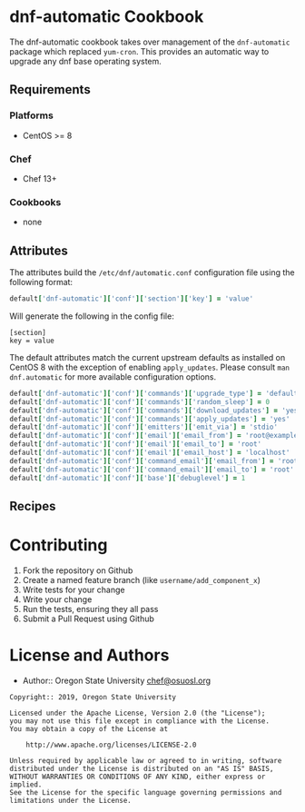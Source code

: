# dnf-automatic Cookbook

The dnf-automatic cookbook takes over management of the ``dnf-automatic`` package which replaced ``yum-cron``. This
provides an automatic way to upgrade any dnf base operating system.

## Requirements

### Platforms

- CentOS >= 8

### Chef

- Chef 13+

### Cookbooks

- none

## Attributes

The attributes build the ``/etc/dnf/automatic.conf`` configuration file using the following format:

```ruby
default['dnf-automatic']['conf']['section']['key'] = 'value'
```

Will generate the following in the config file:
```text
[section]
key = value
```

The default attributes match the current upstream defaults as installed on CentOS 8 with the exception of enabling
``apply_updates``. Please consult ``man dnf.automatic`` for more available configuration options.


```ruby
default['dnf-automatic']['conf']['commands']['upgrade_type'] = 'default'
default['dnf-automatic']['conf']['commands']['random_sleep'] = 0
default['dnf-automatic']['conf']['commands']['download_updates'] = 'yes'
default['dnf-automatic']['conf']['commands']['apply_updates'] = 'yes'
default['dnf-automatic']['conf']['emitters']['emit_via'] = 'stdio'
default['dnf-automatic']['conf']['email']['email_from'] = 'root@example.com'
default['dnf-automatic']['conf']['email']['email_to'] = 'root'
default['dnf-automatic']['conf']['email']['email_host'] = 'localhost'
default['dnf-automatic']['conf']['command_email']['email_from'] = 'root@example.com'
default['dnf-automatic']['conf']['command_email']['email_to'] = 'root'
default['dnf-automatic']['conf']['base']['debuglevel'] = 1
```

## Recipes

# Contributing

1. Fork the repository on Github
2. Create a named feature branch (like `username/add_component_x`)
3. Write tests for your change
4. Write your change
5. Run the tests, ensuring they all pass
6. Submit a Pull Request using Github

# License and Authors

- Author:: Oregon State University <chef@osuosl.org>

```text
Copyright:: 2019, Oregon State University

Licensed under the Apache License, Version 2.0 (the "License");
you may not use this file except in compliance with the License.
You may obtain a copy of the License at

    http://www.apache.org/licenses/LICENSE-2.0

Unless required by applicable law or agreed to in writing, software
distributed under the License is distributed on an "AS IS" BASIS,
WITHOUT WARRANTIES OR CONDITIONS OF ANY KIND, either express or implied.
See the License for the specific language governing permissions and
limitations under the License.
```

